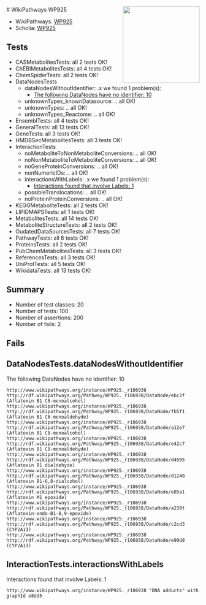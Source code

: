 <img style="float: right; width: 200px" src="https://upload.wikimedia.org/wikipedia/commons/thumb/8/83/Wplogo_with_text_500.png/640px-Wplogo_with_text_500.png" />
# WikiPathways WP925

* WikiPathways: [WP925](https://new.wikipathways.org/pathways/WP925)
* Scholia: [WP925](https://scholia.toolforge.org/wikipathways/WP925)
## Tests
* CASMetabolitesTests: all 2 tests OK!
* ChEBIMetabolitesTests: all 4 tests OK!
* ChemSpiderTests: all 2 tests OK!
* DataNodesTests
    * dataNodesWithoutIdentifier: .x we found 1 problem(s):
        * [The following DataNodes have no identifier: 10](#8792c490)
    * unknownTypes_knownDatasource: .. all OK!
    * unknownTypes: .. all OK!
    * unknownTypes_Reactome: .. all OK!
* EnsemblTests: all 4 tests OK!
* GeneralTests: all 13 tests OK!
* GeneTests: all 3 tests OK!
* HMDBSecMetabolitesTests: all 3 tests OK!
* InteractionTests
    * noMetaboliteToNonMetaboliteConversions: .. all OK!
    * noNonMetaboliteToMetaboliteConversions: .. all OK!
    * noGeneProteinConversions: .. all OK!
    * nonNumericIDs: .. all OK!
    * interactionsWithLabels: .x we found 1 problem(s):
        * [Interactions found that involve Labels: 1](#630d2678)
    * possibleTranslocations: .. all OK!
    * noProteinProteinConversions: .. all OK!
* KEGGMetaboliteTests: all 2 tests OK!
* LIPIDMAPSTests: all 1 tests OK!
* MetabolitesTests: all 14 tests OK!
* MetaboliteStructureTests: all 2 tests OK!
* OudatedDataSourcesTests: all 7 tests OK!
* PathwayTests: all 6 tests OK!
* ProteinsTests: all 2 tests OK!
* PubChemMetabolitesTests: all 3 tests OK!
* ReferencesTests: all 3 tests OK!
* UniProtTests: all 5 tests OK!
* WikidataTests: all 13 tests OK!


## Summary

* Number of test classes: 20
* Number of tests: 100
* Number of assertions: 200
* Number of fails: 2

## Fails

<a name="8792c490" />

## DataNodesTests.dataNodesWithoutIdentifier

The following DataNodes have no identifier: 10
```
http://www.wikipathways.org/instance/WP925._r106938 http://rdf.wikipathways.org/Pathway/WP925._r106938/DataNode/ebc2f (Aflatoxin B1 C6-monoalcohol)
http://www.wikipathways.org/instance/WP925._r106938 http://rdf.wikipathways.org/Pathway/WP925._r106938/DataNode/fb5f1 (Aflatoxin B1 C6-monoaldehyde)
http://www.wikipathways.org/instance/WP925._r106938 http://rdf.wikipathways.org/Pathway/WP925._r106938/DataNode/a12e7 (Aflatoxin B1 C8-monoalcohol)
http://www.wikipathways.org/instance/WP925._r106938 http://rdf.wikipathways.org/Pathway/WP925._r106938/DataNode/e42c7 (Aflatoxin B1 C8-monoaldehyde)
http://www.wikipathways.org/instance/WP925._r106938 http://rdf.wikipathways.org/Pathway/WP925._r106938/DataNode/d4505 (Aflatoxin B1 dialdehyde)
http://www.wikipathways.org/instance/WP925._r106938 http://rdf.wikipathways.org/Pathway/WP925._r106938/DataNode/d1240 (Aflatoxin B1-6,8-dialcohol)
http://www.wikipathways.org/instance/WP925._r106938 http://rdf.wikipathways.org/Pathway/WP925._r106938/DataNode/e85a1 (Aflatoxin M1 epoxide)
http://www.wikipathways.org/instance/WP925._r106938 http://rdf.wikipathways.org/Pathway/WP925._r106938/DataNode/a238f (Aflatoxin-endo-B1-8,9-epoxide)
http://www.wikipathways.org/instance/WP925._r106938 http://rdf.wikipathways.org/Pathway/WP925._r106938/DataNode/c2cd3 (CYP2A13)
http://www.wikipathways.org/instance/WP925._r106938 http://rdf.wikipathways.org/Pathway/WP925._r106938/DataNode/e99d8 (CYP2A13)
```

<a name="630d2678" />

## InteractionTests.interactionsWithLabels

Interactions found that involve Labels: 1
```
http://www.wikipathways.org/instance/WP925._r106938 "DNA adducts" with graphId e8dd5
```

